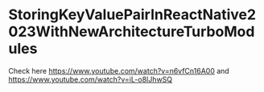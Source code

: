 # StoringKeyValuePairInReactNative2023WithNewArchitectureTurboModules

Check here https://www.youtube.com/watch?v=n6vfCn16A00 and https://www.youtube.com/watch?v=iL-o8IJhwSQ
